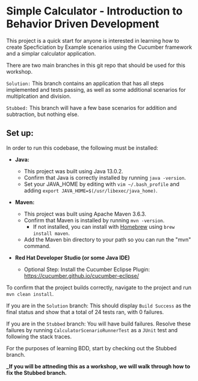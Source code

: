 # Simple Calculator - Introduction to Behavior Driven Development


This project is a quick start for anyone is interested in learning how to create Specficiation by Example scenarios using the Cucumber framework and a simplar calculator application.

There are two main branches in this git repo that should be used for this workshop.

`Solution:` This branch contains an application that has all steps implemented and tests passing, as well as some additional scenarios for multiplcation and division.

`Stubbed:` This branch will have a few base scenarios for addition and subtraction, but nothing else.

## Set up:

In order to run this codebase, the following must be installed:

- **Java:**
  - This project was built using Java 13.0.2.
  - Confirm that Java is correctly installed by running `java -version`.
  - Set your JAVA_HOME by editing with `vim ~/.bash_profile` and adding `export JAVA_HOME=$(/usr/libexec/java_home)`.

- **Maven:**
  - This project was built using Apache Maven 3.6.3.
  - Confirm that Maven is installed by running `mvn -version`.
    - If not installed, you can install with [Homebrew](https://brew.sh/) using `brew install maven`.
  - Add the Maven bin directory to your path so you can run the "mvn" command.

- **Red Hat Developer Studio (or some Java IDE)**
  - Optional Step: Install the Cucumber Eclipse Plugin: https://cucumber.github.io/cucumber-eclipse/

To confirm that the project builds correctly, navigate to the project and run `mvn clean install`.

If you are in the `Solution` branch: This should display `Build Success` as the final status and show that a total of 24 tests ran, with 0 failures.

If you are in the `Stubbed` branch: You will have build failures. Resolve these failures by running `CalculatorScenarioRunnerTest` as a `JUnit` test and following the stack traces.

For the purposes of learning BDD, start by checking out the Stubbed branch.

**_If you will be attneding this as a workshop, we will walk through how to fix the Stubbed branch.**
